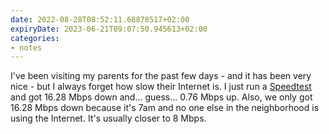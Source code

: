 ```yaml
---
date: 2022-08-28T08:52:11.68878517+02:00
expiryDate: 2023-06-21T09:07:50.945613+02:00
categories:
- notes
---
```


I've been visiting my parents for the past few days - and it has been very nice - but I always forget how slow their Internet is. I just run a [Speedtest](https://www.speedtest.net) and got 16.28 Mbps down and... guess... 0.76 Mbps up. Also, we only got 16.28 Mbps down because it's 7am and no one else in the neighborhood is using the Internet. It's usually closer to 8 Mbps.
